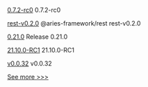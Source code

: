 
[0.7.2-rc0](https://github.com/hyperledger/aries-cloudagent-python/releases/tag/0.7.2-rc0) 0.7.2-rc0

[rest-v0.2.0](https://github.com/hyperledger/aries-framework-javascript-ext/releases/tag/rest-v0.2.0) @aries-framework/rest rest-v0.2.0

[0.21.0](https://github.com/hyperledger/aries-vcx/releases/tag/0.21.0) Release 0.21.0

[21.10.0-RC1](https://github.com/hyperledger/besu/releases/tag/21.10.0-RC1) 21.10.0-RC1

[v0.0.32](https://github.com/hyperledger/firefly-cli/releases/tag/v0.0.32) v0.0.32


[See more >>>](https://start-here.hyperledger.org/releases)
